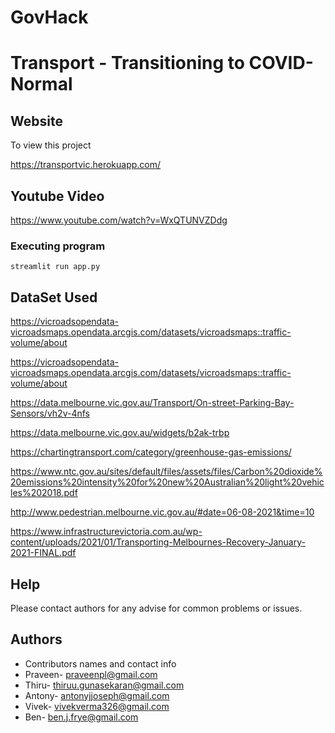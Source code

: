 # GovHack
# Transport - Transitioning to COVID-Normal

## Website

To view this project 

https://transportvic.herokuapp.com/


## Youtube Video
https://www.youtube.com/watch?v=WxQTUNVZDdg


### Executing program
```
streamlit run app.py
```
## DataSet Used
https://vicroadsopendata-vicroadsmaps.opendata.arcgis.com/datasets/vicroadsmaps::traffic-volume/about

https://vicroadsopendata-vicroadsmaps.opendata.arcgis.com/datasets/vicroadsmaps::traffic-volume/about

https://data.melbourne.vic.gov.au/Transport/On-street-Parking-Bay-Sensors/vh2v-4nfs

https://data.melbourne.vic.gov.au/widgets/b2ak-trbp

https://chartingtransport.com/category/greenhouse-gas-emissions/

https://www.ntc.gov.au/sites/default/files/assets/files/Carbon%20dioxide%20emissions%20intensity%20for%20new%20Australian%20light%20vehicles%202018.pdf

http://www.pedestrian.melbourne.vic.gov.au/#date=06-08-2021&time=10

https://www.infrastructurevictoria.com.au/wp-content/uploads/2021/01/Transporting-Melbournes-Recovery-January-2021-FINAL.pdf

## Help

Please contact authors for
any advise for common problems or issues.


## Authors

* Contributors names and contact info
* Praveen- praveenpl@gmail.com
* Thiru- thiruu.gunasekaran@gmail.com
* Antony- antonyjjoseph@gmail.com
* Vivek- vivekverma326@gmail.com
* Ben- ben.j.frye@gmail.com
